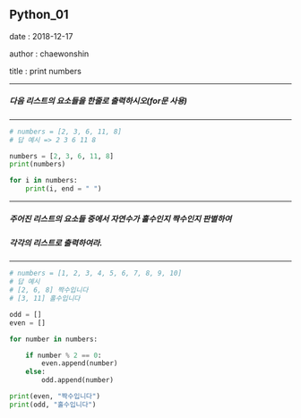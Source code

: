 ## Python_01

date : 2018-12-17

author : chaewonshin

title : print numbers

----

#####  다음 리스트의 요소들을 한줄로 출력하시오(for문 사용)

----

```python
# numbers = [2, 3, 6, 11, 8]
# 답 예시 => 2 3 6 11 8

numbers = [2, 3, 6, 11, 8]
print(numbers)

for i in numbers:
	print(i, end = " ")
```

----



##### 주어진 리스트의 요소들 중에서 자연수가 홀수인지 짝수인지 판별하여 

##### 각각의 리스트로 출력하여라.

----

```python
# numbers = [1, 2, 3, 4, 5, 6, 7, 8, 9, 10]
# 답 예시
# [2, 6, 8] 짝수입니다
# [3, 11] 홀수입니다

odd = []
even = []

for number in numbers:

    if number % 2 == 0:
        even.append(number)
    else:
        odd.append(number)

print(even, "짝수입니다")
print(odd, "홀수입니다")

```



